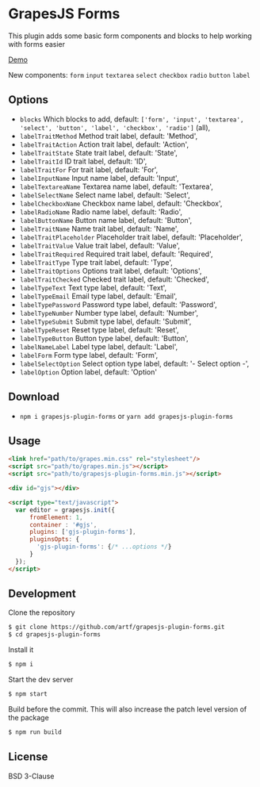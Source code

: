 # GrapesJS Forms

This plugin adds some basic form components and blocks to help working with forms easier

[Demo](http://grapesjs.com/demo.html)
<br/>

New components:
`form`
`input`
`textarea`
`select`
`checkbox`
`radio`
`button`
`label`



## Options

* `blocks` Which blocks to add, default: `['form', 'input', 'textarea', 'select', 'button', 'label', 'checkbox', 'radio']` (all),
* `labelTraitMethod` Method trait label, default: 'Method',
* `labelTraitAction` Action trait label, default: 'Action',
* `labelTraitState` State trait label,  default: 'State',
* `labelTraitId` ID trait label, default: 'ID',
* `labelTraitFor` For trait label, default: 'For',
* `labelInputName` Input name label, default: 'Input',
* `labelTextareaName` Textarea name label, default: 'Textarea',
* `labelSelectName` Select name label, default: 'Select',
* `labelCheckboxName` Checkbox name label, default: 'Checkbox',
* `labelRadioName` Radio name label, default: 'Radio',
* `labelButtonName` Button name label, default: 'Button',
* `labelTraitName` Name trait label, default: 'Name',
* `labelTraitPlaceholder` Placeholder trait label, default: 'Placeholder',
* `labelTraitValue` Value trait label, default: 'Value',
* `labelTraitRequired` Required trait label, default: 'Required',
* `labelTraitType` Type trait label, default: 'Type',
* `labelTraitOptions` Options trait label, default: 'Options',
* `labelTraitChecked` Checked trait label, default: 'Checked',
* `labelTypeText` Text type label, default: 'Text',
* `labelTypeEmail` Email type label, default: 'Email',
* `labelTypePassword` Password type label, default: 'Password',
* `labelTypeNumber` Number type label, default: 'Number',
* `labelTypeSubmit` Submit type label, default: 'Submit',
* `labelTypeReset` Reset type label, default: 'Reset',
* `labelTypeButton` Button type label, default: 'Button',
* `labelNameLabel` Label type label, default: 'Label',
* `labelForm` Form type label, default: 'Form',
* `labelSelectOption` Select option type label, default: '- Select option -',
* `labelOption` Option label, default: 'Option'



## Download

* `npm i grapesjs-plugin-forms` or `yarn add grapesjs-plugin-forms`



## Usage

```html
<link href="path/to/grapes.min.css" rel="stylesheet"/>
<script src="path/to/grapes.min.js"></script>
<script src="path/to/grapesjs-plugin-forms.min.js"></script>

<div id="gjs"></div>

<script type="text/javascript">
  var editor = grapesjs.init({
      fromElement: 1,
      container : '#gjs',
      plugins: ['gjs-plugin-forms'],
      pluginsOpts: {
        'gjs-plugin-forms': {/* ...options */}
      }
  });
</script>
```



## Development

Clone the repository

```sh
$ git clone https://github.com/artf/grapesjs-plugin-forms.git
$ cd grapesjs-plugin-forms
```

Install it

```sh
$ npm i
```

Start the dev server

```sh
$ npm start
```

Build before the commit. This will also increase the patch level version of the package

```sh
$ npm run build
```



## License

BSD 3-Clause
